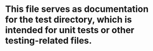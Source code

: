 # This file serves as documentation for the test directory, which is intended for unit tests or other testing-related files.